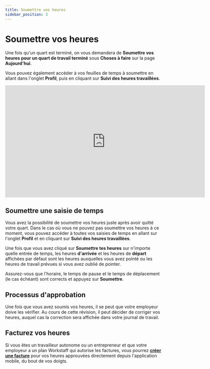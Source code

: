 ```yaml
---
title: Soumettre vos heures
sidebar_position: 3
---
```


# Soumettre vos heures

Une fois qu'un quart est terminé, on vous demandera de **Soumettre vos heures pour un quart de travail terminé** sous **Choses à faire** sur la page **Aujourd'hui**.

Vous pouvez également accéder à vos feuilles de temps à soumettre en allant dans l'onglet **Profil**, puis en cliquant sur **Suivi des heures travaillées**.

<iframe width="640" height="360" src="https://www.loom.com/embed/fa7bb1ba7bc1471db30cda413bc7ecee" frameborder="0" webkitallowfullscreen mozallowfullscreen allowfullscreen></iframe>

## Soumettre une saisie de temps

Vous avez la possibilité de soumettre vos heures juste après avoir quitté votre quart. Dans le cas où vous ne pouvez pas soumettre vos heures à ce moment,
vous pouvez accéder à toutes vos saisies de temps en allant sur l'onglet **Profil** et en cliquant sur **Suivi des heures travaillées**.

Une fois que vous avez cliqué sur **Soumettre tes heures** sur n'importe quelle entrée de temps, les heures **d'arrivée** et les heures de **départ** affichées par défaut sont les heures auxquelles vous avez pointé ou les heures de travail prévues si vous avez oublié de pointer.

Assurez-vous que l'horaire, le temps de pause et le temps de déplacement (le cas échéant) sont corrects et appuyez sur **Soumettre**.

## Processus d'approbation

Une fois que vous avez soumis vos heures, il se peut que votre employeur doive les vérifier. Au cours de cette révision, il peut
décider de corriger vos heures, auquel cas la correction sera affichée dans votre journal de travail.

## Facturez vos heures

Si vous êtes un travailleur autonome ou un entrepreneur et que votre employeur a un plan Workstaff qui autorise les factures, vous pourrez
[**créer une facture**](../invoices.md) pour vos heures approuvées directement depuis l'application mobile, du bout de vos doigts. 
